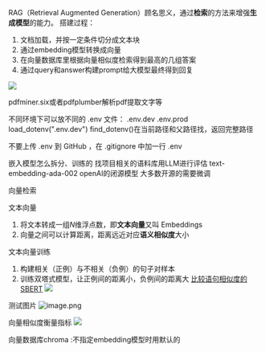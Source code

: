 
RAG（Retrieval Augmented Generation）顾名思义，通过**检索**的方法来增强**生成模型**的能力。
搭建过程：
1. 文档加载，并按一定条件切分成文本块
2. 通过embedding模型转换成向量
3. 在向量数据库里根据向量相似度检索得到最高的几组答案
4. 通过query和answer构建prompt给大模型最终得到回复

![](https://cdn.jsdelivr.net/gh/Zsyyxrs/picgo-images/img/rag.png)

pdfminer.six或者pdfplumber解析pdf提取文字等

不同环境下可以放不同的 .env 文件：
.env.dev
.env.prod
load_dotenv(".env.dev")
find_dotenv()在当前路径和父路径找，返回完整路径

不要上传 .env 到 GitHub ，在 .gitignore 中加一行 .env

嵌入模型怎么拆分、训练的
找项目相关的语料库用LLM进行评估
text-embedding-ada-002 openAI的闭源模型
大多数开源的需要微调

向量检索

文本向量
1. 将文本转成一组*N*维浮点数，即**文本向量**又叫 Embeddings
2. 向量之间可以计算距离，距离远近对应**语义相似度**大小

文本向量训练
1. 构建相关（正例）与不相关（负例）的句子对样本
2. 训练双塔式模型，让正例间的距离小，负例间的距离大
[比较语句相似度的SBERT](https://www.sbert.net/)
![](https://cdn.jsdelivr.net/gh/Zsyyxrs/picgo-images/img/sbert.png)


测试图片
![image.png](https://cdn.jsdelivr.net/gh/Zsyyxrs/picgo-images/img/20251027225616935.png)

向量相似度衡量指标
![](https://cdn.jsdelivr.net/gh/Zsyyxrs/picgo-images/img/sim.png)


向量数据库chroma :不指定embedding模型时用默认的 